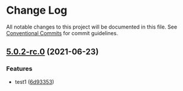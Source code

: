 # Change Log

All notable changes to this project will be documented in this file.
See [Conventional Commits](https://conventionalcommits.org) for commit guidelines.

## [5.0.2-rc.0](https://github.com/wenytang-ms-123/testavc/compare/@wenyt-ms/test1@5.0.1-rc.0...@wenyt-ms/test1@5.0.2-rc.0) (2021-06-23)


### Features

* test1 ([6d93353](https://github.com/wenytang-ms-123/testavc/commit/6d933533d28d7fb838c35cdf4eabfaf019ea1242))
